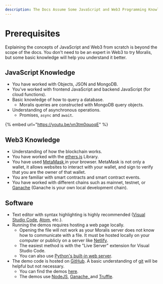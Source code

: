 ```yaml
---
description: The Docs Assume Some JavaScript and Web3 Programming Knowledge.
---
```


# Prerequisites

Explaining the concepts of JavaScript and Web3 from scratch is beyond the scope of the docs. You don't need to be an expert in Web3 to try Moralis, but some basic knowledge will help you understand it better.

## JavaScript Knowledge

- You have worked with Objects, JSON and MongoDB.
- You've worked with frontend JavaScript and backend JavaScript (for cloud functions).
- Basic knowledge of how to query a database.
  - Moralis queries are constructed with MongoDB query objects.
- Understanding of asynchronous operations.
  - Promises, `async` and `await`.

{% embed url="https://youtu.be/vn3tm0quoqE" %}

## Web3 Knowledge

- Understanding of how the blockchain works.
- You have worked with the [ethers.js](https://docs.ethers.io/v5/) Library.
- You have used [MetaMask ](https://metamask.io)in your browser. MetaMask is not only a wallet, it allows websites to interact with your wallet, and sign to verify that you are the owner of that wallet.
- You are familiar with smart contracts and smart contract events.
- You have worked with different chains such as mainnet, testnet, or [Ganache](https://www.trufflesuite.com/ganache) (Ganache is your own local development chain).

## Software

- Text editor with syntax highlighting is highly recommended ([Visual Studio Code](https://code.visualstudio.com), [Atom](https://atom.io), etc.).
- Running the demos requires hosting a web page locally.
  - Opening the file will not work as your Moralis server does not know how to communicate with a file. It must be hosted locally on your computer or publicly on a server like [Netlify](https://www.netlify.com).
  - The easiest method is with the "Live Server" extension for Visual Studio Code.
  - You can also use [Python's built-in web server](https://wtmatter.com/python-simple-http-server/).
- The demo code is hosted on [GitHub](https://github.com). A basic understanding of [git](https://git-scm.com/doc) will be helpful but not necessary.
  - You can find the demos [here](https://github.com/MoralisWeb3/demo-apps).
  - The demos use [NodeJS](https://nodejs.org/en/), [Ganache, ](https://www.trufflesuite.com/ganache)and [Truffle](https://www.trufflesuite.com/truffle).
